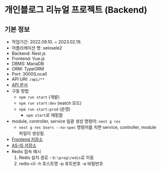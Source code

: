 # 개인블로그 리뉴얼 프로젝트 (Backend)

## 기본 정보

- 작업기간: 2022.09.10. ~ 2023.02.19.
- 어플리케이션 명: selosele2
- Backend: Nest.js
- Frontend: Vue.js
- DBMS: MariaDB
- ORM: TypeORM
- Port: 3000(Local)
- API URI: ```/api/**```
- [API 문서](http://localhost:3000/api-docs)
- 구동 방법
  - ```npm run start``` (개발)
  - ```npm run start:dev``` (watch 모드)
  - ```npm run start:prod``` (운영)
    - ```npm start```로 매핑함
- module, controller, service 일괄 생성 명령어: ```nest g res```
  - ```nest g res Users --no-spec``` 명령어를 치면 service, controller, module 파일이 생성됨
- [Frontend 저장소](https://github.com/selosele/selosele2-frontend)
- [AS-IS 저장소](https://github.com/selosele/devblog)
- Redis 접속 예시
  1. Redis 설치 경로 - ```D:\prog\redis```로 이동
  2. redis-cli -h 호스트명 -p 포트번호 -a 비밀번호
